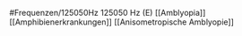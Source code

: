 #Frequenzen/125050Hz
125050 Hz (E)
[[Amblyopia]]
[[Amphibienerkrankungen]]
[[Anisometropische Amblyopie]]